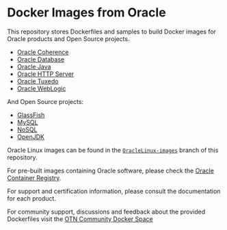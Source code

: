 # Docker Images from Oracle

This repository stores Dockerfiles and samples to build Docker images for Oracle products and Open Source projects.

 - [Oracle Coherence](./OracleCoherence)
 - [Oracle Database](./OracleDatabase)
 - [Oracle Java](./OracleJava)
 - [Oracle HTTP Server](./OracleHTTPServer)
 - [Oracle Tuxedo](./OracleTuxedo)
 - [Oracle WebLogic](./OracleWebLogic)

And Open Source projects:

 - [GlassFish](./GlassFish)
 - [MySQL](https://github.com/mysql/mysql-docker/)
 - [NoSQL](./NoSQL)
 - [OpenJDK](./OpenJDK)

Oracle Linux images can be found in the [`OracleLinux-images`](https://github.com/oracle/docker/tree/OracleLinux-images) branch of this repository.

For pre-built images containing Oracle software, please check the [Oracle Container Registry](https://container-registry.oracle.com).

For support and certification information, please consult the documentation for each product.

For community support, discussions and feedback about the provided Dockerfiles visit the [OTN Community Docker Space](https://community.oracle.com/community/docker/overview)
